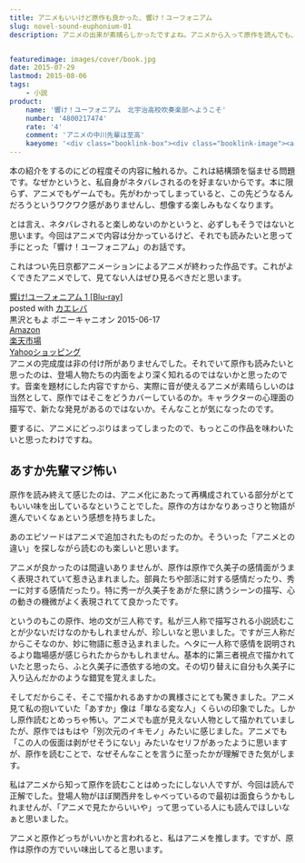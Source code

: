 ```yaml
---
title: アニメもいいけど原作も良かった、響け！ユーフォニアム
slug: novel-sound-euphonium-01
description: アニメの出来が素晴らしかったですよね。アニメから入って原作を読んでも、「いいな」と思えたことが私は少ないのですが、今回はそうはなりませんでした。どっちか選べと言われたらアニメを取りますが、原作は原作でいいものだと思えます。


featuredimage: images/cover/book.jpg
date: 2015-07-29
lastmod: 2015-08-06
tags: 
    - 小説
product:
    name: '響け！ユーフォニアム　北宇治高校吹奏楽部へようこそ'
    number: '4800217474'
    rate: '4'
    comment: 'アニメの中川先輩は至高'
    kaeyome: '<div class="booklink-box"><div class="booklink-image"><a href="http://www.amazon.co.jp/exec/obidos/asin/4800217474/illusionspace-22/" target="_blank" ><img src="http://ecx.images-amazon.com/images/I/51731VxaaRL._SL160_.jpg" style="border: none;" /></a></div><div class="booklink-info"><div class="booklink-name"><a href="http://www.amazon.co.jp/exec/obidos/asin/4800217474/illusionspace-22/" target="_blank" >【TVアニメ化】響け! ユーフォニアム 北宇治高校吹奏楽部へようこそ (宝島社文庫)</a><div class="booklink-powered-date">posted with <a href="http://yomereba.com" rel="nofollow" target="_blank">ヨメレバ</a></div></div><div class="booklink-detail">武田 綾乃 宝島社 2013-12-05    </div><div class="booklink-link2"><div class="shoplinkamazon"><a href="http://www.amazon.co.jp/exec/obidos/asin/4800217474/illusionspace-22/" target="_blank" >Amazon</a></div><div class="shoplinkkindle"><a href="http://www.amazon.co.jp/gp/search?keywords=%81yTV%83A%83j%83%81%89%BB%81z%8B%BF%82%AF%21%20%83%86%81%5B%83t%83H%83j%83A%83%80%20%96k%89F%8E%A1%8D%82%8DZ%90%81%91t%8Ay%95%94%82%D6%82%E6%82%A4%82%B1%82%BB%20%28%95%F3%93%87%8E%D0%95%B6%8C%C9%29&__mk_ja_JP=%83J%83%5E%83J%83i&url=node%3D2275256051&tag=illusionspace-22" target="_blank" >Kindle</a></div><div class="shoplinkrakuten"><a href="http://hb.afl.rakuten.co.jp/hgc/11acbc01.369b1bf6.11acbc02.cabf9fe9/?pc=http%3A%2F%2Fbooks.rakuten.co.jp%2Frb%2F12590279%2F%3Fscid%3Daf_ich_link_urltxt%26m%3Dhttp%3A%2F%2Fm.rakuten.co.jp%2Fev%2Fbook%2F" target="_blank" >楽天ブックス</a></div>                  	  <div class="shoplinkkino"><a href="http://ck.jp.ap.valuecommerce.com/servlet/referral?sid=3085416&pid=882196163&vc_url=http%3A%2F%2Fwww.kinokuniya.co.jp%2Ff%2Fdsg-01-9784800217479" target="_blank" >紀伊國屋書店<img src="http://ad.jp.ap.valuecommerce.com/servlet/gifbanner?sid=3085416&pid=882196163" height="1" width="1" border="0"></a></div>	  	  	</div></div><div class="booklink-footer"></div></div>'
---
```


本の紹介をするのにどの程度その内容に触れるか。これは結構頭を悩ませる問題です。なぜかというと、私自身がネタバレされるのを好まないからです。本に限らず、アニメでもゲームでも。先がわかってしまっていると、この先どうなるんだろうというワクワク感がありませんし、想像する楽しみもなくなります。

とは言え、ネタバレされると楽しめないのかというと、必ずしもそうではないと思います。今回はアニメで内容は分かっているけど、それでも読みたいと思って手にとった「響け！ユーフォニアム」のお話です。

これはつい先日京都アニメーションによるアニメが終わった作品です。これがよくできたアニメでして、見てない人はぜひ見るべきだと思います。

<div class="kaerebalink-box">
<div class="kaerebalink-image"><a href="http://www.amazon.co.jp/exec/obidos/ASIN/B00VJSW49M/illusionspace-22/ref=nosim/" target="_blank" rel="nofollow" ><img alt=""  src="http://ecx.images-amazon.com/images/I/51bfzoMnZkL._SL160_.jpg" style="border: none;" /></a></div>
<div class="kaerebalink-info">
<div class="kaerebalink-name"><a href="http://www.amazon.co.jp/exec/obidos/ASIN/B00VJSW49M/illusionspace-22/ref=nosim/" target="_blank" rel="nofollow" >響け!ユーフォニアム 1 [Blu-ray]</a>

<div class="kaerebalink-powered-date">posted with <a href="http://kaereba.com" rel="nofollow" target="_blank">カエレバ</a></div>
</div>
<div class="kaerebalink-detail">黒沢ともよ ポニーキャニオン 2015-06-17    </div>
<div class="kaerebalink-link1">
<div class="shoplinkamazon"><a href="http://www.amazon.co.jp/gp/search?keywords=%8B%BF%82%AF%81%40%83%86%81%5B%83t%83H%83j%83A%83%80%81%40Blu-ray&#038;__mk_ja_JP=%83J%83%5E%83J%83i&#038;tag=illusionspace-22" target="_blank" rel="nofollow" >Amazon</a></div>
<div class="shoplinkrakuten"><a href="http://hb.afl.rakuten.co.jp/hgc/0e95387f.f2aef20d.0e953880.25e412bd/?pc=http%3A%2F%2Fsearch.rakuten.co.jp%2Fsearch%2Fmall%2F%25E9%259F%25BF%25E3%2581%2591%25E3%2580%2580%25E3%2583%25A6%25E3%2583%25BC%25E3%2583%2595%25E3%2582%25A9%25E3%2583%258B%25E3%2582%25A2%25E3%2583%25A0%25E3%2580%2580Blu-ray%2F-%2Ff.1-p.1-s.1-sf.0-st.A-v.2%3Fx%3D0%26scid%3Daf_ich_link_urltxt%26m%3Dhttp%3A%2F%2Fm.rakuten.co.jp%2F" target="_blank" rel="nofollow" >楽天市場</a></div>
<div class="shoplinkyahoo"><a href="http://ck.jp.ap.valuecommerce.com/servlet/referral?sid=3085416&#038;pid=882193779&#038;vc_url=http%3A%2F%2Fsearch.shopping.yahoo.co.jp%2Fsearch%3Fp%3D%25E9%259F%25BF%25E3%2581%2591%25E3%2580%2580%25E3%2583%25A6%25E3%2583%25BC%25E3%2583%2595%25E3%2582%25A9%25E3%2583%258B%25E3%2582%25A2%25E3%2583%25A0%25E3%2580%2580Blu-ray" target="_blank" rel="nofollow" >Yahooショッピング<img alt=""  src="http://ad.jp.ap.valuecommerce.com/servlet/gifbanner?sid=3085416&#038;pid=882193779" height="1" width="1"></a></div>
</div>
</div>
<div class="booklink-footer" style="clear: left"></div>
</div>
アニメの完成度は非の付け所がありませんでした。それでいて原作も読みたいと思ったのは、登場人物たちの内面をより深く知れるのではないかと思ったのです。音楽を題材にした内容ですから、実際に音が使えるアニメが素晴らしいのは当然として、原作ではそこをどうカバーしているのか。キャラクターの心理面の描写で、新たな発見があるのではないか。そんなことが気になったのです。

要するに、アニメにどっぷりはまってしまったので、もっとこの作品を味わいたいと思ったわけですね。


## あすか先輩マジ怖い


原作を読み終えて感じたのは、アニメ化にあたって再構成されている部分がとてもいい味を出しているなということでした。原作の方はかなりあっさりと物語が進んでいくなぁという感想を持ちました。

あのエピソードはアニメで追加されたものだったのか。そういった「アニメとの違い」を探しながら読むのも楽しいと思います。

アニメが良かったのは間違いありませんが、原作は原作で久美子の感情面がうまく表現されていて惹き込まれました。部員たちや部活に対する感情だったり、秀一に対する感情だったり。特に秀一が久美子をあがた祭に誘うシーンの描写、心の動きの機微がよく表現されてて良かったです。

というのもこの原作、地の文が三人称です。私が三人称で描写される小説読むことが少ないだけなのかもしれませんが、珍しいなと思いました。ですが三人称だからこそなのか、妙に物語に惹き込まれました。ヘタに一人称で感情を説明されるより臨場感が感じられたからかもしれません。基本的に第三者視点で描かれていたと思ったら、ふと久美子に憑依する地の文。その切り替えに自分も久美子に入り込んだかのような錯覚を覚えました。

そしてだからこそ、そこで描かれるあすかの異様さにとても驚きました。アニメ見て私の抱いていた「あすか」像は「単なる変な人」くらいの印象でした。しかし原作読むとめっちゃ怖い。アニメでも底が見えない人物として描かれていましたが、原作ではもはや「別次元のイキモノ」みたいに感じました。アニメでも「この人の仮面は剥がせそうにない」みたいなセリフがあったように思いますが、原作を読むことで、なぜそんなことを言うに至ったかが理解できた気がします。

私はアニメから知って原作を読むことはめったにしない人ですが、今回は読んで正解でした。登場人物がほぼ関西弁をしゃべっているので最初は面食らうかもしれませんが、「アニメで見たからいいや」って思っている人にも読んでほしいなぁと思いました。

アニメと原作どっちがいいかと言われると、私はアニメを推します。ですが、原作は原作の方でいい味出してると思います。


  